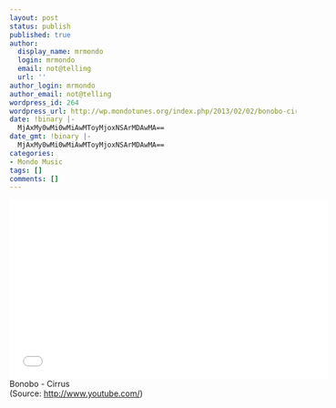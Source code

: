```yaml
---
layout: post
status: publish
published: true
author:
  display_name: mrmondo
  login: mrmondo
  email: not@telling
  url: ''
author_login: mrmondo
author_email: not@telling
wordpress_id: 264
wordpress_url: http://wp.mondotunes.org/index.php/2013/02/02/bonobo-cirrus/
date: !binary |-
  MjAxMy0wMi0wMiAwMToyMjoxNSArMDAwMA==
date_gmt: !binary |-
  MjAxMy0wMi0wMiAwMToyMjoxNSArMDAwMA==
categories:
- Mondo Music
tags: []
comments: []
---
```

<iframe width="560" height="315" src="//www.youtube.com/embed/WF34N4gJAKE" frameborder="0"> </iframe>
Bonobo - Cirrus
<div class="attribution">(<span>Source:</span> <a href="http://www.youtube.com/">http://www.youtube.com/</a>)</div>
